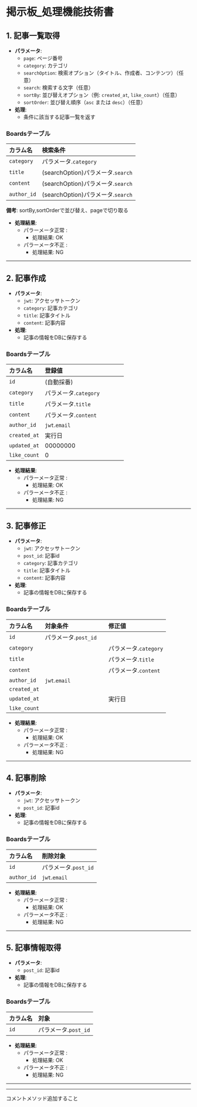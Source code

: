 # **掲示板_処理機能技術書**

## **1. 記事一覧取得**
- **パラメータ**:
  - `page`: ページ番号
  - `category`: カテゴリ  
  - `searchOption`: 検索オプション（タイトル、作成者、コンテンツ）（任意）
  - `search`: 検索する文字（任意）
  - `sortBy`: 並び替えオプション（例: `created_at`, `like_count`）（任意）  
  - `sortOrder`: 並び替え順序（`asc` または `desc`）（任意）
- **処理**: 
  - 条件に該当する記事一覧を返す

### **Boardsテーブル**
| カラム名         | 検索条件                           |
|:-----------------|:----------------------------------|
| `category`       | パラメータ.`category`              |
| `title`          | (searchOption)パラメータ.`search`  |
| `content`        | (searchOption)パラメータ.`search`  |
| `author_id`      | (searchOption)パラメータ.`search`  |
**備考**: sortBy,sortOrderで並び替え、pageで切り取る

- **処理結果**: 
  - パラーメータ正常 :
    - 処理結果: OK
  - パラーメータ不正 :
    - 処理結果: NG

---
## **2. 記事作成**
- **パラメータ**:
  - `jwt`: アクセッサトークン
  - `category`: 記事カテゴリ
  - `title`: 記事タイトル
  - `content`: 記事内容
- **処理**: 
  - 記事の情報をDBに保存する

### **Boardsテーブル**
| カラム名          | 登録値                           |
|:-----------------|:---------------------------------|
| `id`             |  (自動採番)                       |
| `category`       | パラメータ.`category`             |
| `title`          | パラメータ.`title`                |
| `content`        | パラメータ.`content`              |
| `author_id`      | `jwt`.`email`                    |
| `created_at`     | 実行日                           |
| `updated_at`     | 00000000                         |
| `like_count`     | 0        　　　　　　　　　　　　  |

- **処理結果**: 
  - パラーメータ正常 :
    - 処理結果: OK
  - パラーメータ不正 :
    - 処理結果: NG
---

## **3. 記事修正**
- **パラメータ**:
  - `jwt`: アクセッサトークン
  - `post_id`: 記事id
  - `category`: 記事カテゴリ
  - `title`: 記事タイトル
  - `content`: 記事内容
- **処理**: 
  - 記事の情報をDBに保存する

### **Boardsテーブル**
| カラム名          |対象条件|修正値         |
|:-----------------|:-|:-------------------|
| `id`             |パラメータ.`post_id`　||
| `category`       || パラメータ.`category`|
| `title`          || パラメータ.`title`   |
| `content`        || パラメータ.`content` |
| `author_id`      |`jwt`.`email`        ||
| `created_at`     |||
| `updated_at`     ||実行日                |
| `like_count`     |||

- **処理結果**: 
  - パラーメータ正常 :
    - 処理結果: OK
  - パラーメータ不正 :
    - 処理結果: NG
---

## **4. 記事削除**
- **パラメータ**:
  - `jwt`: アクセッサトークン
  - `post_id`: 記事id
- **処理**: 
  - 記事の情報をDBに保存する

### **Boardsテーブル**
| カラム名          |削除対象|
|:-----------------|:-|
| `id`             |パラメータ.`post_id`|
| `author_id`      |`jwt`.`email`|

- **処理結果**: 
  - パラーメータ正常 :
    - 処理結果: OK
  - パラーメータ不正 :
    - 処理結果: NG
---

## **5. 記事情報取得**
- **パラメータ**:
  - `post_id`: 記事id
- **処理**: 
  - 記事の情報をDBに保存する

### **Boardsテーブル**
| カラム名          |対象|
|:-----------------|:-|
| `id`             |パラメータ.`post_id`|

- **処理結果**: 
  - パラーメータ正常 :
    - 処理結果: OK
  - パラーメータ不正 :
    - 処理結果: NG
---




----------------------
コメントメソッド追加すること